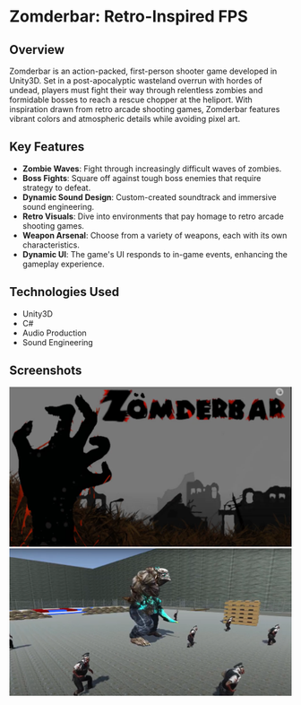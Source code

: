 # Zomderbar: Retro-Inspired FPS

## Overview

Zomderbar is an action-packed, first-person shooter game developed in Unity3D. Set in a post-apocalyptic wasteland overrun with hordes of undead, players must fight their way through relentless zombies and formidable bosses to reach a rescue chopper at the heliport. With inspiration drawn from retro arcade shooting games, Zomderbar features vibrant colors and atmospheric details while avoiding pixel art.

## Key Features

- **Zombie Waves**: Fight through increasingly difficult waves of zombies.
- **Boss Fights**: Square off against tough boss enemies that require strategy to defeat.
- **Dynamic Sound Design**: Custom-created soundtrack and immersive sound engineering.
- **Retro Visuals**: Dive into environments that pay homage to retro arcade shooting games.
- **Weapon Arsenal**: Choose from a variety of weapons, each with its own characteristics.
- **Dynamic UI**: The game's UI responds to in-game events, enhancing the gameplay experience.

## Technologies Used

- Unity3D
- C#
- Audio Production
- Sound Engineering

## Screenshots

![Gameplay Screenshot](screenshot1.jpg)
![Boss Fight Screenshot](screenshot2.jpg)
